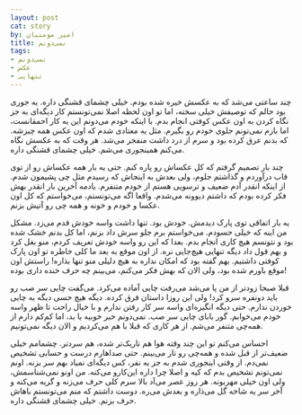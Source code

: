 ```yaml
---
layout: post
cat: story
by: امیر مومنیان
title: نمی‌دونم
tags:
- نمی‌دونم
- عکس
- تنهایی
---
```


چند ساعتی می‌شد که به عکسش خیره شده بودم. خیلی چشمای قشنگی داره. یه جوری بود حالم که توصیفش خیلی سخته، اما تو اون لحظه اصلا نمی‌تونستم کار دیگه‌ای به جز نگاه کردن به اون عکس کوفتی انجام بدم. با اینکه خودم می‌دونم این یه کار احمقانست، اما بازم نمی‌تونم جلوی خودم رو بگیرم. مثل یه معتادی شدم که اون عکس همه چیزشه. که بدنم عرق کرده بود و سرم از درد داشت منفجر می‌شد. هر وقت که به عکسش نگاه می‌کنم همینجوری می‌شم. خیلی چشمای قشنگی داره.

چند بار تصمیم گرفتم که کل عکساش رو پاره کنم. حتی یه بار همه عکساش رو از توی قاب درآوردم و گذاشتم جلوم، ولی بعدش به اینجاش که رسیدم مثل چی پشیمون شدم. از اینکه انقدر آدم ضعیف و ترسویی هستم از خودم متنفرم. یادمه آخرین بار انقدر بهش فکر کرده بودم که داشتم دیوونه می‌شدم. واقعا اگه می‌تونستم، می‌خواستم که کل اون عکسا و خودم و خونه و همه چی رو آتیش بزنم.

یه بار اتفاقی توی پارک دیدمش. خودش بود. تنها داشت واسه خودش قدم می‌زد. مشکل من اینه که خیلی حسودم. می‌خواستم برم جلو سرش داد بزنم، اما کل بدنم خشک شده بود و نتونسم هیچ کاری انجام بدم. بعدا که این رو واسه خودش تعریف کردم، منو بغل کرد و بهم قول داد دیگه تنهایی هیچ‌جایی نره. از اون موقع به بعد ما کلی خاطره تو اون پارک کوفتی داشتیم. بهم گفته بود که امکان نداره به هیچ دلیلی منو تنها بذاره! راستش اون موقع باورم شده بود، ولی الان که بهش فکر می‌کنم، می‌بینم چه حرف خنده داری بوده!

قبلا صبحا زودتر از من پا می‌شد می‌رفت چایی آماده می‌کرد. می‌گفت چایی سر صب رو باید دونفره سرو کرد! ولی این روزا داستان فرق کرده. دیگه هیچ حسی دیگه به چایی خوردن ندارم. حتی دیگه انگیزه‌ای واسه سر کار رفتن ندارم و با خیال راحت تا ظهر واسه خودم می‌خوابم. گور بابای چایی سر صب. نمی‌دونم خبر خوبیه یا بد، اما کم‌کم دارم از همه‌چی متنفر می‌شم. از هر کاری که قبلا با هم می‌کردیم و الان دیگه نمی‌تونیم.

احساس می‌کنم تو این چند وقته هوا هم تاریک‌تر شده، هم سردتر. چشمامم خیلی ضعیف‌تر از قبل شده و همه‌چی رو تار می‌بینم. حتی صداهارم درست و حسابی تشخیص نمی‌دم. از وقتی اینجوری شدم به جز یه نفر، کس دیگه‌ای نمیاد بهم سر بزنه. اونم نمی‌تونم تشخیص بدم که کیه و اصلا چرا داره این‌کارو می‌کنه. من اونو نمی‌شناسمش، ولی اون خیلی مهربونه. هر روز عصر می‌آد بالا سرم کلی حرف می‌زنه و گریه می‌کنه و آخر سر یه شاخه گل می‌ذاره و بعدش می‌ره. دوست داشتم که منم می‌تونستم باهاش حرف بزنم. خیلی چشمای قشنگی داره.